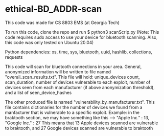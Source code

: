 # ethical-BD_ADDR-scan

This code was made for CS 8803 EMS (at Georgia Tech)

To run this code, clone the repo and run $ python3 scanScrip.py
(Note: This code requires sudo access to use your device for bluetooth scanning.
Also, this code was only tested on Ubuntu 20.04)

Python dependencies: os, time, sys, bluetooth, uuid, hashlib, collections, requests

This code will scan for bluetooth connections in your area. General, anonymized
information will be written to file named "overall_scan_results.txt". This file
will hold:
unique_devices count,
scan_duration,
number of devices vulnerable to each exploit,
number of devices seen from each manufacturer (if above anonymization threshold),
and a list of seen_device_hashes

The other produced file is named "vulnerability_by_manufacturer.txt". This file
contains dictionaries for the number of devices we found from a manfacturer that
is vulnerable to a specific exploit.
Example: in the braktooth section, we may have something like this -->
"Apple Inc." : 13,
"Google Inc." : 27
This means that 13 Apple devices scanned are vulnerable to braktooth, and 27
Google devices scanned are vulnerable to braktooth

